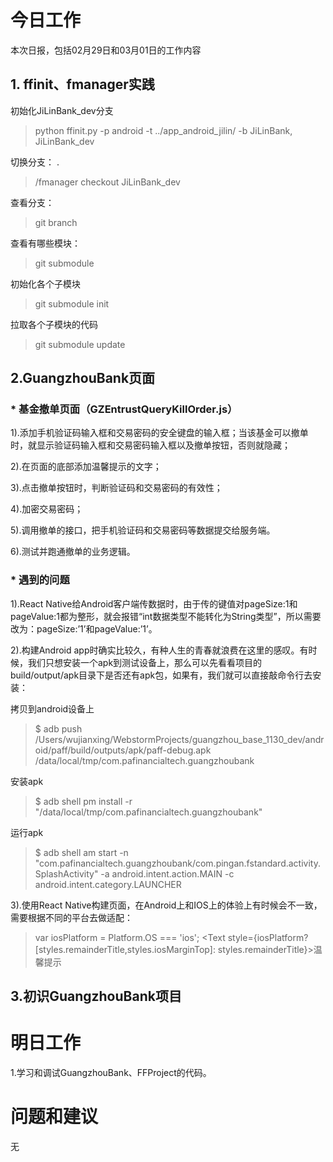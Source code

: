 # 今日工作
本次日报，包括02月29日和03月01日的工作内容
## 1. ffinit、fmanager实践
初始化JiLinBank_dev分支

> python ffinit.py -p android -t ../app_android_jilin/ -b JiLinBank, JiLinBank_dev

切换分支：
.
> /fmanager checkout JiLinBank_dev

查看分支：

> git branch

查看有哪些模块：
> git submodule

初始化各个子模块
> git submodule init

拉取各个子模块的代码
> git submodule update

## 2.GuangzhouBank页面

### * 基金撤单页面（GZEntrustQueryKillOrder.js）

1).添加手机验证码输入框和交易密码的安全键盘的输入框；当该基金可以撤单时，就显示验证码输入框和交易密码输入框以及撤单按钮，否则就隐藏；

2).在页面的底部添加温馨提示的文字；

3).点击撤单按钮时，判断验证码和交易密码的有效性；

4).加密交易密码；

5).调用撤单的接口，把手机验证码和交易密码等数据提交给服务端。

6).测试并跑通撤单的业务逻辑。


### * 遇到的问题

1).React Native给Android客户端传数据时，由于传的键值对pageSize:1和pageValue:1都为整形，就会报错“int数据类型不能转化为String类型”，所以需要改为：pageSize:’1’和pageValue:’1’。

2).构建Android app时确实比较久，有种人生的青春就浪费在这里的感叹。有时候，我们只想安装一个apk到测试设备上，那么可以先看看项目的build/output/apk目录下是否还有apk包，如果有，我们就可以直接敲命令行去安装：

拷贝到android设备上

> $ adb push /Users/wujianxing/WebstormProjects/guangzhou_base_1130_dev/android/paff/build/outputs/apk/paff-debug.apk /data/local/tmp/com.pafinancialtech.guangzhoubank

安装apk

> $ adb shell pm install -r "/data/local/tmp/com.pafinancialtech.guangzhoubank"

运行apk

> $ adb shell am start -n "com.pafinancialtech.guangzhoubank/com.pingan.fstandard.activity.SplashActivity" -a android.intent.action.MAIN -c android.intent.category.LAUNCHER

3).使用React Native构建页面，在Android上和IOS上的体验上有时候会不一致，需要根据不同的平台去做适配：

> var iosPlatform = Platform.OS === 'ios';
> <Text style={iosPlatform?[styles.remainderTitle,styles.iosMarginTop]: styles.remainderTitle}>温馨提示</Text>


## 3.初识GuangzhouBank项目

# 明日工作

1.学习和调试GuangzhouBank、FFProject的代码。

# 问题和建议
无
